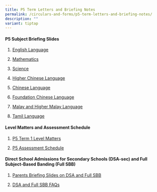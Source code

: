 ```yaml
---
title: P5 Term Letters and Briefing Notes
permalink: /circulars-and-forms/p5-term-letters-and-briefing-notes/
description: ""
variant: tiptap
---
```

<h4>P5 Subject Briefing Slides</h4>
<ol data-tight="true" class="tight">
<li>
<p><a href="/files/2025_P5_English_Language_Briefing.pdf" rel="noopener noreferrer nofollow" target="_blank">English Language</a>
</p>
</li>
<li>
<p><a href="/files/2025_P5_Math_Briefing_Slides_to_Parents____upd_27_Jan_.pdf" rel="noopener nofollow" target="_blank">Mathematics</a>
</p>
</li>
<li>
<p><a href="/files/P5_Science_Matters.pdf" rel="noopener noreferrer nofollow" target="_blank">Science</a>
</p>
</li>
<li>
<p><a href="/files/2025_P5_HCL_Briefing_slides_to_Parents.pdf" rel="noopener noreferrer nofollow" target="_blank">Higher Chinese Language</a>
</p>
</li>
<li>
<p><a href="/files/P5_CL_Briefing_Slides_to_Parents.pdf" rel="noopener noreferrer nofollow" target="_blank">Chinese Language</a>
</p>
</li>
<li>
<p><a href="/files/2025_P5_FCL_Briefing_Slides_to_Parents.pdf" rel="noopener noreferrer nofollow" target="_blank">Foundation Chinese Language</a>
</p>
</li>
<li>
<p><a href="/files/P5_ML___HML_Briefing_Slides_to_Parents.pdf" rel="noopener noreferrer nofollow" target="_blank">Malay and Higher Malay Language</a>
</p>
</li>
<li>
<p><a href="/files/P5_Tamil_Lang.pdf" rel="noopener noreferrer nofollow" target="_blank">Tamil Language</a>
</p>
<p></p>
</li>
</ol>
<h4>Level Matters and Assessment Schedule</h4>
<ol data-tight="true" class="tight">
<li>
<p><a href="/files/2025_P5_Term_1_Level_Matters.pdf" rel="noopener noreferrer nofollow" target="_blank">P5 Term 1 Level Matters</a>
</p>
</li>
<li>
<p><a href="/files/P5_Assessment_Schedule__Terms_1___3___Mainstream_students_only_.pdf" rel="noopener noreferrer nofollow" target="_blank">P5 Assessment Schedule</a>
</p>
</li>
</ol>
<h4>Direct School Admissions for Secondary Schools (DSA-sec) and Full Subject-Based Banding (Full SBB)</h4>
<ol data-tight="true" class="tight">
<li>
<p><a href="/files/Parents_Briefing_Slides_on_DSA_and_Full_SBB.pdf" rel="noopener nofollow" target="_blank">Parents Briefing Slides on DSA and Full SBB</a>
</p>
</li>
<li>
<p><a href="/files/DSA_and_Full_SBB_FAQs.pdf" rel="noopener nofollow" target="_blank">DSA and Full SBB FAQs</a>
</p>
</li>
</ol>
<p></p>